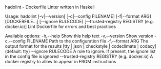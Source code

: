 hadolint - Dockerfile Linter written in Haskell

Usage: hadolint [-v|--version] [-c|--config FILENAME] [-f|--format ARG]
[DOCKERFILE...] [--ignore RULECODE]
[--trusted-registry REGISTRY (e.g. docker.io)]
Lint Dockerfile for errors and best practices

Available options:
-h,--help Show this help text
-v,--version Show version
-c,--config FILENAME Path to the configuration file
-f,--format ARG The output format for the results [tty | json |
checkstyle | codeclimate | codacy] (default: tty)
--ignore RULECODE A rule to ignore. If present, the ignore list in the
config file is ignored
--trusted-registry REGISTRY (e.g. docker.io)
A docker registry to allow to appear in FROM
instructions
